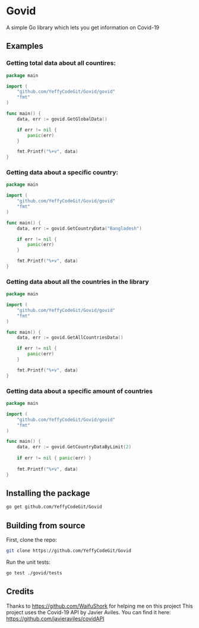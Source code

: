 # Govid

A simple Go library which lets you get information on Covid-19

## Examples

### Getting total data about all countires:

```go
package main

import (
	"github.com/YeffyCodeGit/Govid/govid"
	"fmt"
)

func main() {
	data, err := govid.GetGlobalData()

	if err != nil {
		panic(err)
	}

	fmt.Printf("%+v", data)
}
```

### Getting data about a specific country:

```go
package main

import (
	"github.com/YeffyCodeGit/Govid/govid"
	"fmt"
)

func main() {
	data, err := govid.GetCountryData("Bangladesh")

	if err != nil {
		panic(err)
	}

	fmt.Printf("%+v", data)
}
```

### Getting data about all the countries in the library

```go
package main

import (
	"github.com/YeffyCodeGit/Govid/govid"
	"fmt"
)

func main() {
	data, err := govid.GetAllCountriesData()

	if err != nil {
		panic(err)
	}

	fmt.Printf("%+v", data)
}
```

### Getting data about a specific amount of countries

```go
package main

import (
    "github.com/YeffyCodeGit/Govid/govid"
    "fmt"
)

func main() {
	data, err := govid.GetCountryDataByLimit(2)
	
	if err != nil { panic(err) }
	
	fmt.Printf("%+v", data)
}
```

## Installing the package

```bash
go get github.com/YeffyCodeGit/Govid
```

## Building from source

First, clone the repo:
```bash
git clone https://github.com/YeffyCodeGit/Govid
```

Run the unit tests:
```bash
go test ./govid/tests
```

## Credits
Thanks to https://github.com/WaifuShork for helping me on this project
This project uses the Covid-19 API by Javier Aviles. You can find it here: https://github.com/javieraviles/covidAPI